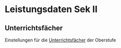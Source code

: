 # Leistungsdaten Sek II

## Unterrichtsfächer
Einstellungen für die [Unterrichtsfächer](./Unterrichtsfächer/index.md) der Oberstufe

